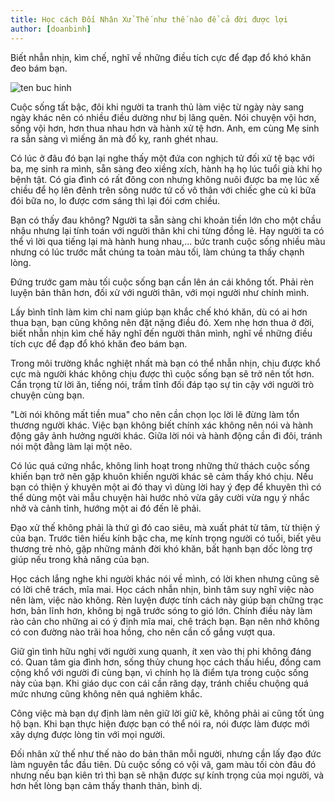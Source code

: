 ```yaml
---
title: Học cách Đối Nhân Xử Thế như thế nào để cả đời được lợi
author: [doanbinh]
---
```


Biết nhẫn nhịn, kìm chế, nghĩ về những điều tích cực để đạp đổ khó khăn đeo bám bạn.

![ten buc hinh](http://st.phununews.vn/staticFile/Subject/2017/10/09/621915/hoc-cach-doi-nhan-xu-the-nhu-the-nao-de-ca-doi-duoc-loi_9911250.jpg "ten buc hinh")

Cuộc sống tất bậc, đôi khi người ta tranh thủ làm việc từ ngày này sang ngày khác nên có nhiều điều dường như bị lãng quên. Nói chuyện vội hơn, sống vội hơn, hơn thua nhau hơn và hành xử tệ hơn. Anh, em cùng Mẹ sinh ra sẵn sàng vì miếng ăn mà đố kỵ, ranh ghét nhau.

Có lúc ở đâu đó bạn lại nghe thấy một đứa con nghịch tử đối xử tệ bạc với ba, mẹ sinh ra mình, sẵn sàng đeo xiềng xích, hành hạ họ lúc tuổi già khi họ bệnh tật. Có gia đình có rất đông con nhưng không nuôi được ba mẹ lúc xế chiều để họ lên đênh trên sông nước tứ cố vô thân với chiếc ghe củ kỉ bữa đói bữa no, lo được cơm sáng thì lại đói cơm chiều.

Bạn có thấy đau không? Người ta sẵn sàng chi khoản tiền lớn cho một chầu nhậu nhưng lại tính toán với người thân khi chi từng đồng lẻ. Hay người ta có thể vì lời qua tiếng lại mà hành hung nhau,... bức tranh cuộc sống nhiều màu nhưng có lúc trước mắt chúng ta toàn màu tối, làm chúng ta thấy chạnh lòng.

Đứng trước gam màu tối cuộc sống bạn cần lên án cái không tốt. Phải rèn luyện bản thân hơn, đối xử với người thân, với mọi người như chính mình. 

Lấy bình tĩnh làm kim chỉ nam giúp bạn khắc chế khó khăn, dù có ai hơn thua bạn, bạn cũng không nên đặt nặng điều đó. Xem nhẹ hơn thua ở đời, biết nhẫn nhịn kìm chế hãy nghĩ đến người thân mình, nghĩ về những điều tích cực để đạp đổ khó khăn đeo bám bạn.

Trong môi trường khắc nghiệt nhất mà bạn có thể nhẫn nhịn, chịu được khổ cực mà người khác không chịu được thì cuộc sống bạn sẽ trở nên tốt hơn. Cẩn trọng từ lời ăn, tiếng nói, trầm tĩnh đối đáp tạo sự tin cậy với người trò chuyện cùng bạn.

"Lời nói không mất tiền mua" cho nên cần chọn lọc lời lẽ đừng làm tổn thương người khác. Việc bạn không biết chính xác không nên nói và hành động gây ảnh hưởng người khác. Giữa lời nói và hành động cần đi đôi, tránh nói một đằng làm lại một nẽo.

Có lúc quá cứng nhắc, không linh hoạt trong những thử thách cuộc sống khiến bạn trở nên gặp khuôn khiến người khác sẽ cảm thấy khó chịu. Nếu bạn có thiện ý khuyên một ai đó thay vì dùng lời hay ý đẹp để khuyên thì có thể dùng một vài mẫu chuyện hài hước nhỏ vừa gây cười vừa ngụ ý nhắc nhở và cảnh tỉnh, hướng một ai đó đến lẽ phải.

Đạo xử thế không phải là thứ gì đó cao siêu, mà xuất phát từ tâm, từ thiện ý của bạn. Trước tiên hiếu kính bậc cha, mẹ kính trọng người có tuổi, biết yêu thương trẻ nhỏ, gặp những mảnh đời khó khăn, bất hạnh bạn dốc lòng trợ giúp nếu trong khả năng của bạn.

Học cách lắng nghe khi người khác nói về mình, có lời khen nhưng cũng sẽ có lời chê trách, mĩa mai. Học cách nhẫn nhịn, bình tâm suy nghĩ việc nào nên làm, việc nào không. Rèn luyện được tính cách này giúp bạn chững trạc hơn, bản lĩnh hơn, không bị ngã trước sóng to gió lớn. Chính điều này làm rào cản cho những ai có ý định mĩa mai, chê trách bạn. Bạn nên nhớ không có con đường nào trãi hoa hồng, cho nên cần cố gắng vượt qua.

Giữ gìn tình hữu nghị với người xung quanh, ít xen vào thị phi không đáng có. Quan tâm gia đình hơn, sống thủy chung học cách thấu hiểu, đồng cam cộng khổ với người đi cùng bạn, vì chính họ là điểm tựa trong cuộc sống này của bạn. Khi giáo dục con cái cần răng dạy, tránh chiều chuộng quá mức nhưng cũng không nên quá nghiêm khắc. 

Công việc mà bạn dự định làm nên giữ lời giữ kẽ, không phải ai cũng tốt ủng hộ bạn. Khi bạn thực hiện được bạn có thể nói ra, nói được làm được mới xây dựng được lòng tin với mọi người.

Đối nhân xử thế như thế nào do bản thân mỗi người, nhưng cần lấy đạo đức làm nguyên tắc đầu tiên. Dù cuộc sống có vội vã, gam màu tối còn đâu đó nhưng nếu bạn kiên trì thì bạn sẽ nhận được sự kính trọng của mọi người, và hơn hết lòng bạn cảm thấy thanh thản, bình dị. 

